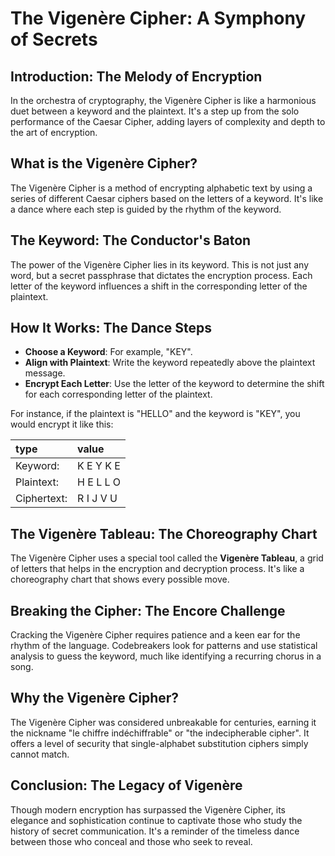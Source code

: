 # The Vigenère Cipher: A Symphony of Secrets

## Introduction: The Melody of Encryption

In the orchestra of cryptography, the Vigenère Cipher is like a harmonious duet between a keyword and the plaintext. It's a step up from the solo performance of the Caesar Cipher, adding layers of complexity and depth to the art of encryption.

## What is the Vigenère Cipher?

The Vigenère Cipher is a method of encrypting alphabetic text by using a series of different Caesar ciphers based on the letters of a keyword. It's like a dance where each step is guided by the rhythm of the keyword.

## The Keyword: The Conductor's Baton

The power of the Vigenère Cipher lies in its keyword. This is not just any word, but a secret passphrase that dictates the encryption process. Each letter of the keyword influences a shift in the corresponding letter of the plaintext.

## How It Works: The Dance Steps

- **Choose a Keyword**: For example, "KEY".
- **Align with Plaintext**: Write the keyword repeatedly above the plaintext message.
- **Encrypt Each Letter**: Use the letter of the keyword to determine the shift for each corresponding letter of the plaintext.

For instance, if the plaintext is "HELLO" and the keyword is "KEY", you would encrypt it like this:

| type        | value     |
| :---------- | :-------- |
| Keyword:    | K E Y K E |
| Plaintext:  | H E L L O |
| Ciphertext: | R I J V U |

## The Vigenère Tableau: The Choreography Chart

The Vigenère Cipher uses a special tool called the **Vigenère Tableau**, a grid of letters that helps in the encryption and decryption process. It's like a choreography chart that shows every possible move.

## Breaking the Cipher: The Encore Challenge

Cracking the Vigenère Cipher requires patience and a keen ear for the rhythm of the language. Codebreakers look for patterns and use statistical analysis to guess the keyword, much like identifying a recurring chorus in a song.

## Why the Vigenère Cipher?

The Vigenère Cipher was considered unbreakable for centuries, earning it the nickname "le chiffre indéchiffrable" or "the indecipherable cipher". It offers a level of security that single-alphabet substitution ciphers simply cannot match.

## Conclusion: The Legacy of Vigenère

Though modern encryption has surpassed the Vigenère Cipher, its elegance and sophistication continue to captivate those who study the history of secret communication. It's a reminder of the timeless dance between those who conceal and those who seek to reveal.
